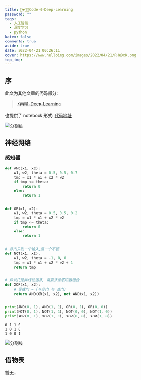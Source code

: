 ```yaml
---
title: 👩‍❤️‍💋‍👨Code-4-Deep-Learning
password: ""
tags:
  - 人工智能
  - 深度学习
  - python
katex: false
comments: true
aside: true
date: 2022-04-21 00:26:11
cover: https://www.helloimg.com/images/2022/04/21/RHe8xK.png
top_img:
---
```


<!--
 * @?: *********************************************************************
 * @Author: Weidows
 * @LastEditors: Weidows
 * @LastEditTime: 2022-04-20 23:11:24
 * @FilePath: \Blog-private\scaffolds\post.md
 * @Description:
 * @!: *********************************************************************
-->

## 序

此文为其他文章的代码部分:

> [⚡再啃-Deep-Learning](../../../python/AI/DL)

也提供了 notebook 形式: [代码地址](https://github.com/Weidows-projects/public-post/blob/main/notebook/DL/DL.ipynb)

<a>![分割线](https://fastly.jsdelivr.net/gh/Weidows/Images/img/divider.png)</a>


## 神经网络

### 感知器



```python
def AND(x1, x2):
    w1, w2, theta = 0.5, 0.5, 0.7
    tmp = x1 * w1 + x2 * w2
    if tmp <= theta:
        return 0
    else:
        return 1


def OR(x1, x2):
    w1, w2, theta = 0.5, 0.5, 0.2
    tmp = x1 * w1 + x2 * w2
    if tmp <= theta:
        return 0
    else:
        return 1


# 非门只取一个输入,另一个不管
def NOT(x1, x2):
    w1, w2, theta = -1, 0, 0
    tmp = x1 * w1 + x2 * w2 + 1
    return tmp


# 异或门是非线性运算, 需要多层感知器组合
def XOR(x1, x2):
    # 异或门 = (与非门 与 或门)
    return AND(OR(x1, x2), not AND(x1, x2))


print(AND(0, 1), AND(1, 1), OR(0, 1), OR(0, 0))
print(NOT(0, 1), NOT(1, 1), NOT(0, 0), NOT(1, 0))
print(XOR(0, 1), XOR(1, 1), XOR(0, 0), XOR(1, 0))

```

    0 1 1 0
    1 0 1 0
    1 0 0 1
    

<a>![分割线](https://fastly.jsdelivr.net/gh/Weidows/Images/img/divider.png)</a>

## 借物表

暂无..

